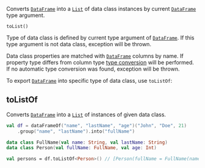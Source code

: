 [//]: # (title: toList)

<!---IMPORT org.jetbrains.kotlinx.dataframe.samples.api.Collections-->

Converts [`DataFrame`](DataFrame.md) into a [`List`](https://kotlinlang.org/api/latest/jvm/stdlib/kotlin.collections/-list/) 
of data class instances by current [`DataFrame`](DataFrame.md) type argument.

```
toList()
```

Type of data class is defined by current type argument of [`DataFrame`](DataFrame.md). If this type argument is not data class, exception will be thrown.

Data class properties are matched with [`DataFrame`](DataFrame.md) columns by name. If property type differs from column type [type conversion](convert.md) will be performed. If no automatic type conversion was found, exception will be thrown. 

To export [`DataFrame`](DataFrame.md) into specific type of data class, use `toListOf`:

## toListOf

Converts [`DataFrame`](DataFrame.md) into a [`List`](https://kotlinlang.org/api/latest/jvm/stdlib/kotlin.collections/-list/) of instances of given data class.

<!---FUN listInterop5-->

```kotlin
val df = dataFrameOf("name", "lastName", "age")("John", "Doe", 21)
    .group("name", "lastName").into("fullName")

data class FullName(val name: String, val lastName: String)
data class Person(val fullName: FullName, val age: Int)

val persons = df.toListOf<Person>() // [Person(fullName = FullName(name = "John", lastName = "Doe"), age = 21)]
```

<!---END-->
